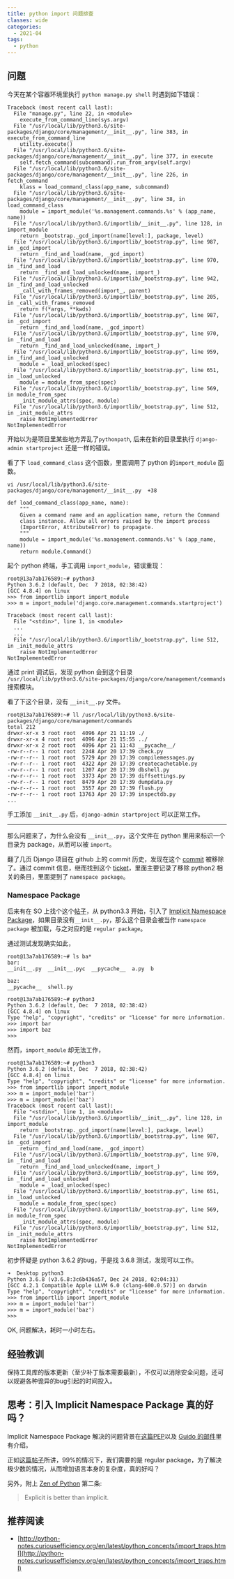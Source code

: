 ```yaml
---
title: python import 问题排查
classes: wide
categories:
  - 2021-04
tags:
  - python
---
```


## 问题

今天在某个容器环境里执行 `python manage.py shell` 时遇到如下错误：

```
Traceback (most recent call last):
  File "manage.py", line 22, in <module>
    execute_from_command_line(sys.argv)
  File "/usr/local/lib/python3.6/site-packages/django/core/management/__init__.py", line 383, in execute_from_command_line
    utility.execute()
  File "/usr/local/lib/python3.6/site-packages/django/core/management/__init__.py", line 377, in execute
    self.fetch_command(subcommand).run_from_argv(self.argv)
  File "/usr/local/lib/python3.6/site-packages/django/core/management/__init__.py", line 226, in fetch_command
    klass = load_command_class(app_name, subcommand)
  File "/usr/local/lib/python3.6/site-packages/django/core/management/__init__.py", line 38, in load_command_class
    module = import_module('%s.management.commands.%s' % (app_name, name))
  File "/usr/local/lib/python3.6/importlib/__init__.py", line 128, in import_module
    return _bootstrap._gcd_import(name[level:], package, level)
  File "/usr/local/lib/python3.6/importlib/_bootstrap.py", line 987, in _gcd_import
    return _find_and_load(name, _gcd_import)
  File "/usr/local/lib/python3.6/importlib/_bootstrap.py", line 970, in _find_and_load
    return _find_and_load_unlocked(name, import_)
  File "/usr/local/lib/python3.6/importlib/_bootstrap.py", line 942, in _find_and_load_unlocked
    _call_with_frames_removed(import_, parent)
  File "/usr/local/lib/python3.6/importlib/_bootstrap.py", line 205, in _call_with_frames_removed
    return f(*args, **kwds)
  File "/usr/local/lib/python3.6/importlib/_bootstrap.py", line 987, in _gcd_import
    return _find_and_load(name, _gcd_import)
  File "/usr/local/lib/python3.6/importlib/_bootstrap.py", line 970, in _find_and_load
    return _find_and_load_unlocked(name, import_)
  File "/usr/local/lib/python3.6/importlib/_bootstrap.py", line 959, in _find_and_load_unlocked
    module = _load_unlocked(spec)
  File "/usr/local/lib/python3.6/importlib/_bootstrap.py", line 651, in _load_unlocked
    module = module_from_spec(spec)
  File "/usr/local/lib/python3.6/importlib/_bootstrap.py", line 569, in module_from_spec
    _init_module_attrs(spec, module)
  File "/usr/local/lib/python3.6/importlib/_bootstrap.py", line 512, in _init_module_attrs
    raise NotImplementedError
NotImplementedError
```

开始以为是项目里某些地方弄乱了`pythonpath`, 后来在新的目录里执行 `django-admin startproject` 还是一样的错误。


看了下 `load_command_class` 这个函数，里面调用了 python 的`import_module` 函数。

```
vi /usr/local/lib/python3.6/site-packages/django/core/management/__init__.py  +38

def load_command_class(app_name, name):
    """
    Given a command name and an application name, return the Command
    class instance. Allow all errors raised by the import process
    (ImportError, AttributeError) to propagate.
    """
    module = import_module('%s.management.commands.%s' % (app_name, name))
    return module.Command()
```

起个 python 终端，手工调用 `import_module`，错误重现：

```
root@13a7ab176589:~# python3
Python 3.6.2 (default, Dec  7 2018, 02:38:42)
[GCC 4.8.4] on linux
>>> from importlib import import_module
>>> m = import_module('django.core.management.commands.startproject')

Traceback (most recent call last):
  File "<stdin>", line 1, in <module>
  ...
  ...
  File "/usr/local/lib/python3.6/importlib/_bootstrap.py", line 512, in _init_module_attrs
    raise NotImplementedError
NotImplementedError
```

通过 print 调试后，发现 python 会到这个目录 `/usr/local/lib/python3.6/site-packages/django/core/management/commands` 搜索模块。

看了下这个目录，没有 `__init__.py` 文件。

```
root@13a7ab176589:~# ll /usr/local/lib/python3.6/site-packages/django/core/management/commands
total 212
drwxr-xr-x 3 root root  4096 Apr 21 11:19 ./
drwxr-xr-x 4 root root  4096 Apr 21 15:55 ../
drwxr-xr-x 2 root root  4096 Apr 21 11:43 __pycache__/
-rw-r--r-- 1 root root  2248 Apr 20 17:39 check.py
-rw-r--r-- 1 root root  5729 Apr 20 17:39 compilemessages.py
-rw-r--r-- 1 root root  4322 Apr 20 17:39 createcachetable.py
-rw-r--r-- 1 root root  1207 Apr 20 17:39 dbshell.py
-rw-r--r-- 1 root root  3373 Apr 20 17:39 diffsettings.py
-rw-r--r-- 1 root root  8479 Apr 20 17:39 dumpdata.py
-rw-r--r-- 1 root root  3557 Apr 20 17:39 flush.py
-rw-r--r-- 1 root root 13763 Apr 20 17:39 inspectdb.py
...
```

手工添加 `__init__.py` 后，`django-admin startproject` 可以正常工作。

---

那么问题来了，为什么会没有 `__init__.py`，这个文件在 python 里用来标识一个目录为 package，从而可以被 `import`。

翻了几页 Django 项目在 github 上的 commit 历史，发现在这个 [commit](https://github.com/django/django/commit/ccc25bfe4f0964a00df3af6f91c2d9e20159a0c2) 被移除了。通过 commit 信息，继而找到这个 [ticket](https://code.djangoproject.com/ticket/23919)，里面主要记录了移除 python2 相关的条目，里面提到了 `namespace package`。

### Namespace Package

后来有在 SO 上找个这个[帖子](https://stackoverflow.com/questions/37139786/is-init-py-not-required-for-packages-in-python-3-3)，从 python3.3 开始，引入了 [Implicit Namespace Package](https://www.python.org/dev/peps/pep-0420/)，如果目录没有`__init__.py`，那么这个目录会被当作 `namespace package` 被加载，与之对应的是 `regular package`。

通过测试发现确实如此，

```
root@13a7ab176589:~# ls ba*
bar:
__init__.py  __init__.pyc  __pycache__  a.py  b

baz:
__pycache__  shell.py

root@13a7ab176589:~# python3
Python 3.6.2 (default, Dec  7 2018, 02:38:42)
[GCC 4.8.4] on linux
Type "help", "copyright", "credits" or "license" for more information.
>>> import bar
>>> import baz
>>>
```

然而，`import_module` 却无法工作，

```
root@13a7ab176589:~# python3
Python 3.6.2 (default, Dec  7 2018, 02:38:42)
[GCC 4.8.4] on linux
Type "help", "copyright", "credits" or "license" for more information.
>>> from importlib import import_module
>>> m = import_module('bar')
>>> m = import_module('baz')
Traceback (most recent call last):
  File "<stdin>", line 1, in <module>
  File "/usr/local/lib/python3.6/importlib/__init__.py", line 128, in import_module
    return _bootstrap._gcd_import(name[level:], package, level)
  File "/usr/local/lib/python3.6/importlib/_bootstrap.py", line 987, in _gcd_import
    return _find_and_load(name, _gcd_import)
  File "/usr/local/lib/python3.6/importlib/_bootstrap.py", line 970, in _find_and_load
    return _find_and_load_unlocked(name, import_)
  File "/usr/local/lib/python3.6/importlib/_bootstrap.py", line 959, in _find_and_load_unlocked
    module = _load_unlocked(spec)
  File "/usr/local/lib/python3.6/importlib/_bootstrap.py", line 651, in _load_unlocked
    module = module_from_spec(spec)
  File "/usr/local/lib/python3.6/importlib/_bootstrap.py", line 569, in module_from_spec
    _init_module_attrs(spec, module)
  File "/usr/local/lib/python3.6/importlib/_bootstrap.py", line 512, in _init_module_attrs
    raise NotImplementedError
NotImplementedError
```

初步怀疑是 python 3.6.2 的bug，于是找 3.6.8 测试，发现可以工作。

```
➜  Desktop python3
Python 3.6.8 (v3.6.8:3c6b436a57, Dec 24 2018, 02:04:31)
[GCC 4.2.1 Compatible Apple LLVM 6.0 (clang-600.0.57)] on darwin
Type "help", "copyright", "credits" or "license" for more information.
>>> from importlib import import_module
>>> m = import_module('bar')
>>> m = import_module('baz')
>>>
```

OK, 问题解决，耗时一小时左右。


## 经验教训

保持工具库的版本更新（至少补丁版本需要最新），不仅可以消除安全问题，还可以规避各种诡异的bug引起的时间投入。

## 思考：引入 Implicit Namespace Package 真的好吗？

Implicit Namespace Package 解决的问题背景在[这篇PEP](https://www.python.org/dev/peps/pep-0402/#id9)以及 [Guido 的邮件](https://mail.python.org/pipermail/python-dev/2006-April/064400.html)里有介绍。

正如[这篇帖子](https://stackoverflow.com/a/48804718/1490421)所讲，99%的情况下，我们需要的是 regular package，为了解决极少数的情况，从而增加语言本身的复杂度，真的好吗？

另外，附上 [Zen of Python](https://www.python.org/dev/peps/pep-0020/) 第二条:

> Explicit is better than implicit.


## 推荐阅读

- [http://python-notes.curiousefficiency.org/en/latest/python_concepts/import_traps.html](http://python-notes.curiousefficiency.org/en/latest/python_concepts/import_traps.html)

